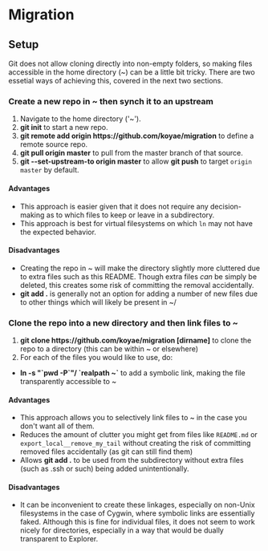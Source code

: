 # Migration

## Setup

Git does not allow cloning directly into non-empty folders, so making files accessible in the home directory (~) can be a little bit tricky. There are two essetial ways of achieving this, covered in the next two sections.

### Create a new repo in ~ then synch it to an upstream

1. Navigate to the home directory ('~').
2. **git init** to start a new repo.
3. **git remote add origin https&#58;//github.com/koyae/migration** to define a remote source repo. 
4. **git pull origin master** to pull from the master branch of that source.
5. **git --set-upstream-to origin master** to allow **git push** to target `origin master` by default.

#### Advantages

* This approach is easier given that it does not require any decision-making as to which files to keep or leave in a subdirectory.
* This approach is best for virtual filesystems on which `ln` may not have the expected behavior.

#### Disadvantages

* Creating the repo in ~ will make the directory slightly more cluttered due to extra files such as this README. Though extra files *can* be simply be deleted, this creates some risk of committing the removal accidentally.
* **git add .** is generally not an option for adding a number of new files due to other things which will likely be present in ~/
 
### Clone the repo into a new directory and then link files to ~

1. **git clone https&#58;//github.com/koyae/migration [dirname]** to clone the repo to a directory (this can be within ~ or elsewhere)
2. For each of the files you would like to use, do:
  * **ln -s "\`pwd -P\`"/<file> \`realpath ~`** to add a symbolic link, making the file transparently accessible to ~

#### Advantages

* This approach allows you to selectively link files to ~ in the case you don't want all of them. 
* Reduces the amount of clutter you might get from files like `README.md` or `export_local__remove_my_tail` without creating the risk of committing removed files accidentally (as git can still find them)
* Allows **git add .** to be used from the subdirectory without extra files (such as .ssh or such) being added unintentionally.

#### Disadvantages

* It can be inconvenient to create these linkages, especially on non-Unix filesystems in the case of Cygwin, where symbolic links are essentially faked. Although this is fine for individual files, it does not seem to work nicely for directories, especially in a way that would be dually transparent to Explorer.
